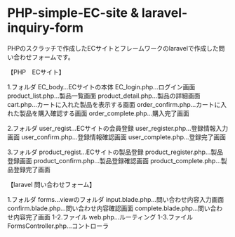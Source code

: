 # PHP-simple-EC-site & laravel-inquiry-form
 
PHPのスクラッチで作成したECサイトとフレームワークのlaravelで作成した問い合わせフォームです。

【PHP　ECサイト】

1.フォルダ EC_body…ECサイトの本体
EC_login.php…ログイン画面
product_list.php…製品一覧画面
product_detail.php…製品の詳細画面
cart.php…カートに入れた製品を表示する画面
order_confirm.php…カートに入れた製品を購入確認する画面
order_complete.php…購入完了画面

2.フォルダ user_regist…ECサイトの会員登録
user_register.php…登録情報入力画面
user_confirm.php…登録情報確認画面
user_complete.php…登録完了画面

3.フォルダ product_regist…ECサイトの製品登録
product_register.php…製品登録画面
product_confirm.php…製品登録確認画面
product_complete.php…製品登録完了画面

【laravel 問い合わせフォーム】

1.フォルダ forms…viewのフォルダ
input.blade.php…問い合わせ内容入力画面
confirm.blade.php…問い合わせ内容確認画面
complete.blade.php…問い合わせ内容完了画面
1-2.ファイル web.php…ルーティング
1-3.ファイル FormsController.php…コントローラ
